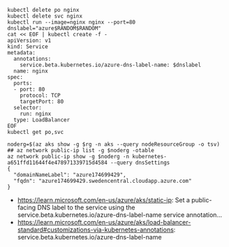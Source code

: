 ```
kubectl delete po nginx
kubectl delete svc nginx
kubectl run --image=nginx nginx --port=80
dnslabel="azure$RANDOM$RANDOM"
cat << EOF | kubectl create -f -
apiVersion: v1
kind: Service
metadata:
  annotations:
    service.beta.kubernetes.io/azure-dns-label-name: $dnslabel
  name: nginx
spec:
  ports:
  - port: 80
    protocol: TCP
    targetPort: 80
  selector:
    run: nginx
  type: LoadBalancer
EOF
kubectl get po,svc
```

```
noderg=$(az aks show -g $rg -n aks --query nodeResourceGroup -o tsv)
## az network public-ip list -g $noderg -otable
az network public-ip show -g $noderg -n kubernetes-a651ffd11644f4e478971339715d4584 --query dnsSettings
{
  "domainNameLabel": "azure174699429",
  "fqdn": "azure174699429.swedencentral.cloudapp.azure.com"
}
```

- https://learn.microsoft.com/en-us/azure/aks/static-ip: Set a public-facing DNS label to the service using the service.beta.kubernetes.io/azure-dns-label-name service annotation...
- https://learn.microsoft.com/en-us/azure/aks/load-balancer-standard#customizations-via-kubernetes-annotations: service.beta.kubernetes.io/azure-dns-label-name
